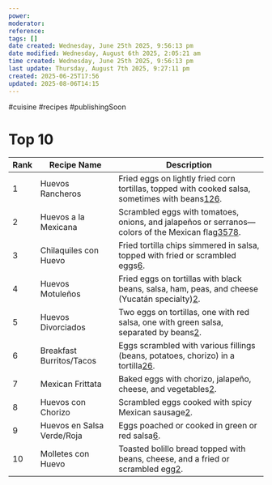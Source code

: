 ```yaml
---
power: 
moderator: 
reference: 
tags: []
date created: Wednesday, June 25th 2025, 9:56:13 pm
date modified: Wednesday, August 6th 2025, 2:05:21 am
time created: Wednesday, June 25th 2025, 9:56:13 pm
last update: Thursday, August 7th 2025, 9:27:11 pm
created: 2025-06-25T17:56
updated: 2025-08-06T14:15
---
```

#cuisine #recipes #publishingSoon 


# Top 10

| Rank | Recipe Name                | Description                                                                                                                                                                                                                                                                                                                                                 |
| ---- | -------------------------- | ----------------------------------------------------------------------------------------------------------------------------------------------------------------------------------------------------------------------------------------------------------------------------------------------------------------------------------------------------------- |
| 1    | Huevos Rancheros           | Fried eggs on lightly fried corn tortillas, topped with cooked salsa, sometimes with beans[1](https://www.simplyrecipes.com/recipes/huevos_rancheros/)[2](https://www.mexicanplease.com/what-can-i-make-with-eggs-14-delicious-mexican-recipes/)[6](https://foodnetwork.co.uk/collections/mexican-egg-recipes).                                             |
| 2    | Huevos a la Mexicana       | Scrambled eggs with tomatoes, onions, and jalapeños or serranos—colors of the Mexican flag[3](https://muybuenoblog.com/huevos-a-la-mexicana/)[5](https://highlandsranchfoodie.com/mexican-scrambled-eggs/)[7](https://www.mexicoinmykitchen.com/mexican-style-scrambled-eggs/)[8](https://www.maricruzavalos.com/mexican-style-eggs-huevos-a-la-mexicana/). |
| 3    | Chilaquiles con Huevo      | Fried tortilla chips simmered in salsa, topped with fried or scrambled eggs[6](https://foodnetwork.co.uk/collections/mexican-egg-recipes).                                                                                                                                                                                                                  |
| 4    | Huevos Motuleños           | Fried eggs on tortillas with black beans, salsa, ham, peas, and cheese (Yucatán specialty)[2](https://www.mexicanplease.com/what-can-i-make-with-eggs-14-delicious-mexican-recipes/).                                                                                                                                                                       |
| 5    | Huevos Divorciados         | Two eggs on tortillas, one with red salsa, one with green salsa, separated by beans[2](https://www.mexicanplease.com/what-can-i-make-with-eggs-14-delicious-mexican-recipes/).                                                                                                                                                                              |
| 6    | Breakfast Burritos/Tacos   | Eggs scrambled with various fillings (beans, potatoes, chorizo) in a tortilla[2](https://www.mexicanplease.com/what-can-i-make-with-eggs-14-delicious-mexican-recipes/)[6](https://foodnetwork.co.uk/collections/mexican-egg-recipes).                                                                                                                      |
| 7    | Mexican Frittata           | Baked eggs with chorizo, jalapeño, cheese, and vegetables[2](https://www.mexicanplease.com/what-can-i-make-with-eggs-14-delicious-mexican-recipes/).                                                                                                                                                                                                        |
| 8    | Huevos con Chorizo         | Scrambled eggs cooked with spicy Mexican sausage[2](https://www.mexicanplease.com/what-can-i-make-with-eggs-14-delicious-mexican-recipes/).                                                                                                                                                                                                                 |
| 9    | Huevos en Salsa Verde/Roja | Eggs poached or cooked in green or red salsa[6](https://foodnetwork.co.uk/collections/mexican-egg-recipes).                                                                                                                                                                                                                                                 |
| 10   | Molletes con Huevo         | Toasted bolillo bread topped with beans, cheese, and a fried or scrambled egg[2](https://www.mexicanplease.com/what-can-i-make-with-eggs-14-delicious-mexican-recipes/).                                                                                                                                                                                    |

